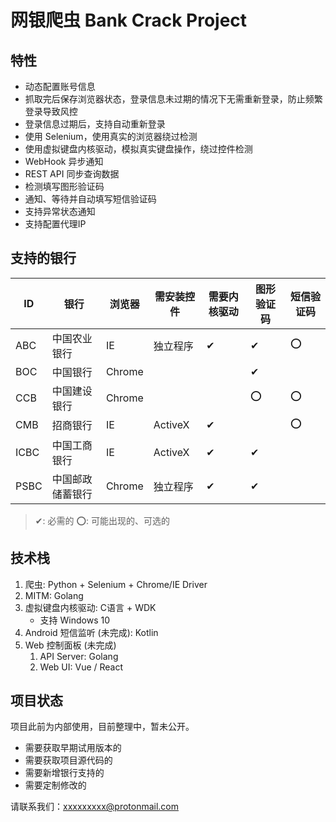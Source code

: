 # 网银爬虫 Bank Crack Project

## 特性

- 动态配置账号信息
- 抓取完后保存浏览器状态，登录信息未过期的情况下无需重新登录，防止频繁登录导致风控
- 登录信息过期后，支持自动重新登录
- 使用 Selenium，使用真实的浏览器绕过检测
- 使用虚拟键盘内核驱动，模拟真实键盘操作，绕过控件检测
- WebHook 异步通知
- REST API 同步查询数据
- 检测填写图形验证码
- 通知、等待并自动填写短信验证码
- 支持异常状态通知
- 支持配置代理IP

## 支持的银行

| ID   | 银行             | 浏览器 | 需安装控件 | 需要内核驱动 | 图形验证码 | 短信验证码 |
| ---- | ---------------- | ------ | ---------- | ------------ | ---------- | ---------- |
| ABC  | 中国农业银行     | IE     | 独立程序   | ✔            | ✔          | ⭕          |
| BOC  | 中国银行         | Chrome |            |              | ✔          |            |
| CCB  | 中国建设银行     | Chrome |            |              | ⭕          | ⭕          |
| CMB  | 招商银行         | IE     | ActiveX    | ✔            |            | ⭕          |
| ICBC | 中国工商银行     | IE     | ActiveX    | ✔            | ✔          |            |
| PSBC | 中国邮政储蓄银行 | Chrome | 独立程序   | ✔            | ✔          |            |

> ✔: 必需的
> ⭕: 可能出现的、可选的

## 技术栈

1. 爬虫: Python + Selenium + Chrome/IE Driver
2. MITM: Golang
3. 虚拟键盘内核驱动: C语言 + WDK
    - 支持 Windows 10
4. Android 短信监听 (未完成): Kotlin
5. Web 控制面板 (未完成)
    1. API Server: Golang
    2. Web UI: Vue / React

## 项目状态

项目此前为内部使用，目前整理中，暂未公开。

- 需要获取早期试用版本的
- 需要获取项目源代码的
- 需要新增银行支持的
- 需要定制修改的

请联系我们：xxxxxxxxx@protonmail.com